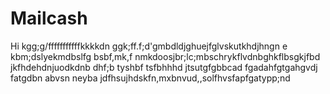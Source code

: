 # Mailcash


Hi
kgg;g/fffffffffffkkkkdn
ggk;ff.f;d'gmbdldjghuejfglvskutkhdjhngn e kbm;dslyekmdbslfg
bsbf,mk,f
nmkdoosjbr;lc;mbschrykflvdnbghkflbsgkjfbd
jkfhdehdnjuodkdnb dhf;b tyshbf tsfbhhhd jtsutgfgbbcad fgadahfgtgahgvdj
fatgdbn  abvsn neyba jdfhsujhdskfn,mxbnvud,,solfhvsfapfgatypp;nd
